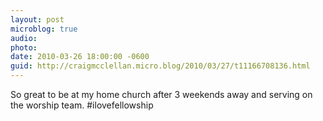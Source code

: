 ```yaml
---
layout: post
microblog: true
audio: 
photo: 
date: 2010-03-26 18:00:00 -0600
guid: http://craigmcclellan.micro.blog/2010/03/27/t11166708136.html
---
```

So great to be at my home church after 3 weekends away and serving on the worship team. #ilovefellowship
